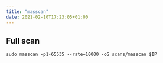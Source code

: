 ```yaml
---
title: "masscan"
date: 2021-02-10T17:23:05+01:00
---
```


## Full scan
`sudo masscan -p1-65535 --rate=10000 -oG scans/masscan $IP`